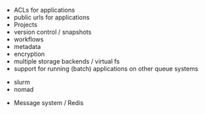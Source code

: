 * ACLs for applications
* public urls for applications
* Projects
* version control / snapshots
* workflows
* metadata
* encryption
* multiple storage backends / virtual fs
* support for running (batch) applications on other queue systems
- slurm
- nomad

* Message system / Redis

